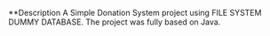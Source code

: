 **Description 
A Simple Donation System project using FILE SYSTEM DUMMY DATABASE. The project was fully based on Java.
